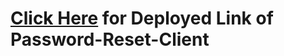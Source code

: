 # [Click Here](https://password-reset-app-6.netlify.app/) for Deployed Link of Password-Reset-Client
